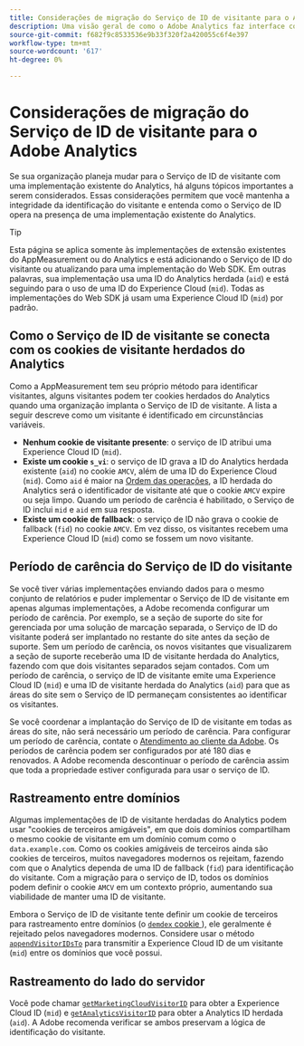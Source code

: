 ```yaml
---
title: Considerações de migração do Serviço de ID de visitante para o Adobe Analytics
description: Uma visão geral de como o Adobe Analytics faz interface com o Serviço de ID de visitante.
source-git-commit: f682f9c8533536e9b33f320f2a420055c6f4e397
workflow-type: tm+mt
source-wordcount: '617'
ht-degree: 0%

---
```


# Considerações de migração do Serviço de ID de visitante para o Adobe Analytics

Se sua organização planeja mudar para o Serviço de ID de visitante com uma implementação existente do Analytics, há alguns tópicos importantes a serem considerados. Essas considerações permitem que você mantenha a integridade da identificação do visitante e entenda como o Serviço de ID opera na presença de uma implementação existente do Analytics.

>[!TIP]
>
>Esta página se aplica somente às implementações de extensão existentes do AppMeasurement ou do Analytics e está adicionando o Serviço de ID do visitante ou atualizando para uma implementação do Web SDK. Em outras palavras, sua implementação usa uma ID do Analytics herdada (`aid`) e está seguindo para o uso de uma ID do Experience Cloud (`mid`). Todas as implementações do Web SDK já usam uma Experience Cloud ID (`mid`) por padrão.

## Como o Serviço de ID de visitante se conecta com os cookies de visitante herdados do Analytics

Como a AppMeasurement tem seu próprio método para identificar visitantes, alguns visitantes podem ter cookies herdados do Analytics quando uma organização implanta o Serviço de ID de visitante. A lista a seguir descreve como um visitante é identificado em circunstâncias variáveis.

* **Nenhum cookie de visitante presente**: o serviço de ID atribui uma Experience Cloud ID (`mid`).
* **Existe um cookie `s_vi`**: o serviço de ID grava a ID do Analytics herdada existente (`aid`) no cookie `AMCV`, além de uma ID do Experience Cloud (`mid`). Como `aid` é maior na [Ordem das operações](overview.md), a ID herdada do Analytics será o identificador de visitante até que o cookie `AMCV` expire ou seja limpo. Quando um período de carência é habilitado, o Serviço de ID inclui `mid` e `aid` em sua resposta.
* **Existe um cookie de fallback**: o serviço de ID não grava o cookie de fallback (`fid`) no cookie `AMCV`. Em vez disso, os visitantes recebem uma Experience Cloud ID (`mid`) como se fossem um novo visitante.

## Período de carência do Serviço de ID do visitante

Se você tiver várias implementações enviando dados para o mesmo conjunto de relatórios e puder implementar o Serviço de ID de visitante em apenas algumas implementações, a Adobe recomenda configurar um período de carência. Por exemplo, se a seção de suporte do site for gerenciada por uma solução de marcação separada, o Serviço de ID do visitante poderá ser implantado no restante do site antes da seção de suporte. Sem um período de carência, os novos visitantes que visualizarem a seção de suporte receberão uma ID de visitante herdada do Analytics, fazendo com que dois visitantes separados sejam contados. Com um período de carência, o serviço de ID de visitante emite uma Experience Cloud ID (`mid`) e uma ID de visitante herdada do Analytics (`aid`) para que as áreas do site sem o Serviço de ID permaneçam consistentes ao identificar os visitantes.

Se você coordenar a implantação do Serviço de ID de visitante em todas as áreas do site, não será necessário um período de carência. Para configurar um período de carência, contate o [Atendimento ao cliente da Adobe](https://helpx.adobe.com/br/marketing-cloud/contact-support.html). Os períodos de carência podem ser configurados por até 180 dias e renovados. A Adobe recomenda descontinuar o período de carência assim que toda a propriedade estiver configurada para usar o serviço de ID.

## Rastreamento entre domínios

Algumas implementações de ID de visitante herdadas do Analytics podem usar &quot;cookies de terceiros amigáveis&quot;, em que dois domínios compartilham o mesmo cookie de visitante em um domínio comum como o `data.example.com`. Como os cookies amigáveis de terceiros ainda são cookies de terceiros, muitos navegadores modernos os rejeitam, fazendo com que o Analytics dependa de uma ID de fallback (`fid`) para identificação do visitante. Com a migração para o serviço de ID, todos os domínios podem definir o cookie `AMCV` em um contexto próprio, aumentando sua viabilidade de manter uma ID de visitante.

Embora o Serviço de ID de visitante tente definir um cookie de terceiros para rastreamento entre domínios (o [`demdex` cookie &#x200B;](https://experienceleague.adobe.com/pt-br/docs/id-service/using/intro/cookies)), ele geralmente é rejeitado pelos navegadores modernos. Considere usar o método [`appendVisitorIDsTo`](https://experienceleague.adobe.com/pt-br/docs/id-service/using/id-service-api/methods/appendvisitorid) para transmitir a Experience Cloud ID de um visitante (`mid`) entre os domínios que você possui.

## Rastreamento do lado do servidor

Você pode chamar [`getMarketingCloudVisitorID`](https://experienceleague.adobe.com/pt-br/docs/id-service/using/id-service-api/methods/getmcvid) para obter a Experience Cloud ID (`mid`) e [`getAnalyticsVisitorID`](https://experienceleague.adobe.com/pt-br/docs/id-service/using/id-service-api/methods/getanalyticsvisitorid) para obter a Analytics ID herdada (`aid`). A Adobe recomenda verificar se ambos preservam a lógica de identificação do visitante.
